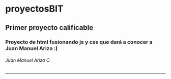 # proyectosBIT

## Primer proyecto calificable

### Proyecto de html fusionando js y css que dará a conocer a Juan Manuel Ariza :)

###### Juan Manuel Ariza C.

---
